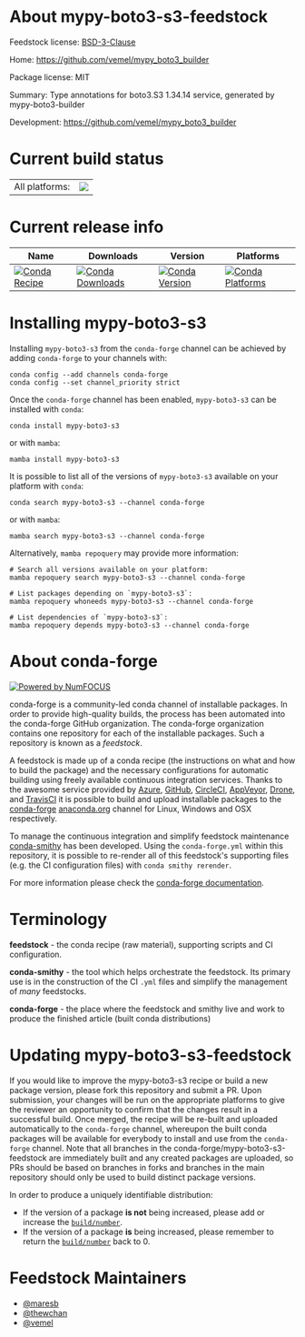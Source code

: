 About mypy-boto3-s3-feedstock
=============================

Feedstock license: [BSD-3-Clause](https://github.com/conda-forge/mypy-boto3-s3-feedstock/blob/main/LICENSE.txt)

Home: https://github.com/vemel/mypy_boto3_builder

Package license: MIT

Summary: Type annotations for boto3.S3 1.34.14 service, generated by mypy-boto3-builder

Development: https://github.com/vemel/mypy_boto3_builder

Current build status
====================


<table><tr><td>All platforms:</td>
    <td>
      <a href="https://dev.azure.com/conda-forge/feedstock-builds/_build/latest?definitionId=12703&branchName=main">
        <img src="https://dev.azure.com/conda-forge/feedstock-builds/_apis/build/status/mypy-boto3-s3-feedstock?branchName=main">
      </a>
    </td>
  </tr>
</table>

Current release info
====================

| Name | Downloads | Version | Platforms |
| --- | --- | --- | --- |
| [![Conda Recipe](https://img.shields.io/badge/recipe-mypy--boto3--s3-green.svg)](https://anaconda.org/conda-forge/mypy-boto3-s3) | [![Conda Downloads](https://img.shields.io/conda/dn/conda-forge/mypy-boto3-s3.svg)](https://anaconda.org/conda-forge/mypy-boto3-s3) | [![Conda Version](https://img.shields.io/conda/vn/conda-forge/mypy-boto3-s3.svg)](https://anaconda.org/conda-forge/mypy-boto3-s3) | [![Conda Platforms](https://img.shields.io/conda/pn/conda-forge/mypy-boto3-s3.svg)](https://anaconda.org/conda-forge/mypy-boto3-s3) |

Installing mypy-boto3-s3
========================

Installing `mypy-boto3-s3` from the `conda-forge` channel can be achieved by adding `conda-forge` to your channels with:

```
conda config --add channels conda-forge
conda config --set channel_priority strict
```

Once the `conda-forge` channel has been enabled, `mypy-boto3-s3` can be installed with `conda`:

```
conda install mypy-boto3-s3
```

or with `mamba`:

```
mamba install mypy-boto3-s3
```

It is possible to list all of the versions of `mypy-boto3-s3` available on your platform with `conda`:

```
conda search mypy-boto3-s3 --channel conda-forge
```

or with `mamba`:

```
mamba search mypy-boto3-s3 --channel conda-forge
```

Alternatively, `mamba repoquery` may provide more information:

```
# Search all versions available on your platform:
mamba repoquery search mypy-boto3-s3 --channel conda-forge

# List packages depending on `mypy-boto3-s3`:
mamba repoquery whoneeds mypy-boto3-s3 --channel conda-forge

# List dependencies of `mypy-boto3-s3`:
mamba repoquery depends mypy-boto3-s3 --channel conda-forge
```


About conda-forge
=================

[![Powered by
NumFOCUS](https://img.shields.io/badge/powered%20by-NumFOCUS-orange.svg?style=flat&colorA=E1523D&colorB=007D8A)](https://numfocus.org)

conda-forge is a community-led conda channel of installable packages.
In order to provide high-quality builds, the process has been automated into the
conda-forge GitHub organization. The conda-forge organization contains one repository
for each of the installable packages. Such a repository is known as a *feedstock*.

A feedstock is made up of a conda recipe (the instructions on what and how to build
the package) and the necessary configurations for automatic building using freely
available continuous integration services. Thanks to the awesome service provided by
[Azure](https://azure.microsoft.com/en-us/services/devops/), [GitHub](https://github.com/),
[CircleCI](https://circleci.com/), [AppVeyor](https://www.appveyor.com/),
[Drone](https://cloud.drone.io/welcome), and [TravisCI](https://travis-ci.com/)
it is possible to build and upload installable packages to the
[conda-forge](https://anaconda.org/conda-forge) [anaconda.org](https://anaconda.org/)
channel for Linux, Windows and OSX respectively.

To manage the continuous integration and simplify feedstock maintenance
[conda-smithy](https://github.com/conda-forge/conda-smithy) has been developed.
Using the ``conda-forge.yml`` within this repository, it is possible to re-render all of
this feedstock's supporting files (e.g. the CI configuration files) with ``conda smithy rerender``.

For more information please check the [conda-forge documentation](https://conda-forge.org/docs/).

Terminology
===========

**feedstock** - the conda recipe (raw material), supporting scripts and CI configuration.

**conda-smithy** - the tool which helps orchestrate the feedstock.
                   Its primary use is in the construction of the CI ``.yml`` files
                   and simplify the management of *many* feedstocks.

**conda-forge** - the place where the feedstock and smithy live and work to
                  produce the finished article (built conda distributions)


Updating mypy-boto3-s3-feedstock
================================

If you would like to improve the mypy-boto3-s3 recipe or build a new
package version, please fork this repository and submit a PR. Upon submission,
your changes will be run on the appropriate platforms to give the reviewer an
opportunity to confirm that the changes result in a successful build. Once
merged, the recipe will be re-built and uploaded automatically to the
`conda-forge` channel, whereupon the built conda packages will be available for
everybody to install and use from the `conda-forge` channel.
Note that all branches in the conda-forge/mypy-boto3-s3-feedstock are
immediately built and any created packages are uploaded, so PRs should be based
on branches in forks and branches in the main repository should only be used to
build distinct package versions.

In order to produce a uniquely identifiable distribution:
 * If the version of a package **is not** being increased, please add or increase
   the [``build/number``](https://docs.conda.io/projects/conda-build/en/latest/resources/define-metadata.html#build-number-and-string).
 * If the version of a package **is** being increased, please remember to return
   the [``build/number``](https://docs.conda.io/projects/conda-build/en/latest/resources/define-metadata.html#build-number-and-string)
   back to 0.

Feedstock Maintainers
=====================

* [@maresb](https://github.com/maresb/)
* [@thewchan](https://github.com/thewchan/)
* [@vemel](https://github.com/vemel/)

